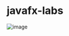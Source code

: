 # javafx-labs
![image](https://user-images.githubusercontent.com/48650232/193415133-4661b8d8-44be-4b01-b9f9-3ef548618169.png)
